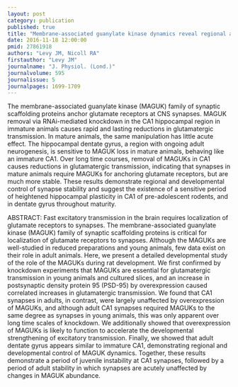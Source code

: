 ```yaml
---
layout: post
category: publication
published: true
title: "Membrane-associated guanylate kinase dynamics reveal regional and developmental specificity of synapse stability."
date: 2016-11-18 12:00:00
pmid: 27861918
authors: "Levy JM, Nicoll RA"
firstauthor: "Levy JM"
journalname: "J. Physiol. (Lond.)"
journalvolume: 595
journalissue: 5
journalpages: 1699-1709
---
```


The membrane-associated guanylate kinase (MAGUK) family of synaptic scaffolding proteins anchor glutamate receptors at CNS synapses. MAGUK removal via RNAi-mediated knockdown in the CA1 hippocampal region in immature animals causes rapid and lasting reductions in glutamatergic transmission. In mature animals, the same manipulation has little acute effect. The hippocampal dentate gyrus, a region with ongoing adult neurogenesis, is sensitive to MAGUK loss in mature animals, behaving like an immature CA1. Over long time courses, removal of MAGUKs in CA1 causes reductions in glutamatergic transmission, indicating that synapses in mature animals require MAGUKs for anchoring glutamate receptors, but are much more stable. These results demonstrate regional and developmental control of synapse stability and suggest the existence of a sensitive period of heightened hippocampal plasticity in CA1 of pre-adolescent rodents, and in dentate gyrus throughout maturity.

ABSTRACT: Fast excitatory transmission in the brain requires localization of glutamate receptors to synapses. The membrane-associated guanylate kinase (MAGUK) family of synaptic scaffolding proteins is critical for localization of glutamate receptors to synapses. Although the MAGUKs are well-studied in reduced preparations and young animals, few data exist on their role in adult animals. Here, we present a detailed developmental study of the role of the MAGUKs during rat development. We first confirmed by knockdown experiments that MAGUKs are essential for glutamatergic transmission in young animals and cultured slices, and an increase in postsynaptic density protein 95 (PSD-95) by overexpression caused correlated increases in glutamatergic transmission. We found that CA1 synapses in adults, in contrast, were largely unaffected by overexpression of MAGUKs, and although adult CA1 synapses required MAGUKs to the same degree as synapses in young animals, this was only apparent over long time scales of knockdown. We additionally showed that overexpression of MAGUKs is likely to function to accelerate the developmental strengthening of excitatory transmission. Finally, we showed that adult dentate gyrus appears similar to immature CA1, demonstrating regional and developmental control of MAGUK dynamics. Together, these results demonstrate a period of juvenile instability at CA1 synapses, followed by a period of adult stability in which synapses are acutely unaffected by changes in MAGUK abundance.